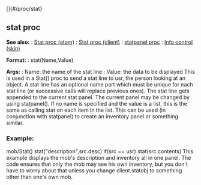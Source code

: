 []{#/proc/stat}
  ## stat proc
  **See also:**
  :   [Stat proc (atom)](ref/atom/proc/Stat)
  :   [Stat proc (client)](ref/client/proc/Stat)
  :   [statpanel proc](ref/proc/statpanel)
  :   [Info control (skin)](ref/%7Bskin%7D/control/info)
  <!-- -->
  **Format:**
  :   stat(Name,Value)
  <!-- -->
  **Args:**
  :   Name: the name of the stat line
  :   Value: the data to be displayed
  This is used in a Stat() proc to send a stat line to usr, the person
  looking at an object. A stat line has an optional name part which must
  be unique for each stat line (or successive calls will replace previous
  ones).
  The stat line gets appended to the current stat panel. The current panel
  may be changed by using statpanel().
  If no name is specified and the value is a list, this is the same as
  calling stat on each item in the list. This can be used (in conjunction
  with statpanel) to create an inventory panel or something similar.
  ### Example:
  mob/Stat() stat(\"description\",src.desc) if(src == usr)
  stat(src.contents)
  This example displays the mob\'s description and inventory all in one
  panel. The code ensures that only the mob may see his own inventory, but
  you don\'t have to worry about that unless you change client.statobj to
  something other than one\'s own mob.